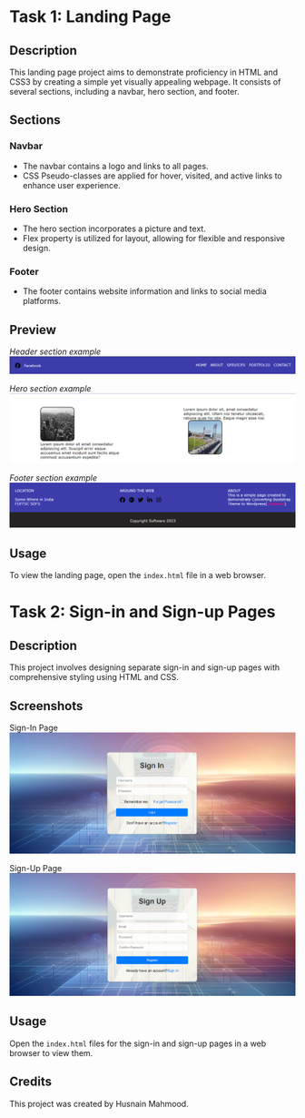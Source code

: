 # Task 1: Landing Page

## Description
This landing page project aims to demonstrate proficiency in HTML and CSS3 by creating a simple yet visually appealing webpage. It consists of several sections, including a navbar, hero section, and footer.

## Sections

### Navbar
- The navbar contains a logo and links to all pages.
- CSS Pseudo-classes are applied for hover, visited, and active links to enhance user experience.

### Hero Section
- The hero section incorporates a picture and text.
- Flex property is utilized for layout, allowing for flexible and responsive design.

### Footer
- The footer contains website information and links to social media platforms.

## Preview
*Header section example*
![Header](TaskNo1/header.png)


*Hero section example*
![Hero](TaskNo1/hero.png)


*Footer section example*
![Footer](TaskNo1/footer.png)


## Usage
To view the landing page, open the `index.html` file in a web browser.



# Task 2: Sign-in and Sign-up Pages

## Description
This project involves designing separate sign-in and sign-up pages with comprehensive styling using HTML and CSS.

## Screenshots
Sign-In Page
![Sign-In Page](TaskNo2/SignIn.png)

Sign-Up Page
![Sign-Up Page](TaskNo2/SignUp.png)

## Usage
Open the `index.html` files for the sign-in and sign-up pages in a web browser to view them.


## Credits
This project was created by Husnain Mahmood.